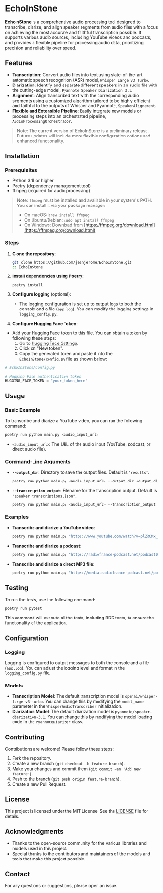 # EchoInStone

**EchoInStone** is a comprehensive audio processing tool designed to transcribe, diarize, and align speaker segments from audio files with a focus on achieving the most accurate and faithful transcription possible. It supports various audio sources, including YouTube videos and podcasts, and provides a flexible pipeline for processing audio data, prioritizing precision and reliability over speed.

## Features

- **Transcription**: Convert audio files into text using state-of-the-art automatic speech recognition (ASR) model, `Whisper Large v3 Turbo`.
- **Diarization**: Identify and separate different speakers in an audio file with the cutting-edge model, `Pyannote Speaker Diarization 3.1`.
- **Alignment**: Align transcribed text with the corresponding audio segments using a customized algorithm tailored to be highly efficient and faithful to the outputs of Whisper and Pyannote, `SpeakerAlignement`.
- **Flexible and Extensible Pipeline**: Easily integrate new models or processing steps into an orchestrated pipeline, `AudioProcessingOrchestrator`.

> Note: The current version of EchoInStone is a preliminary release. Future updates will include more flexible configuration options and enhanced functionality.

## Installation

### Prerequisites

- Python 3.11 or higher
- Poetry (dependency management tool)
- ffmpeg (required for audio processing)

> Note: `ffmpeg` must be installed and available in your system's PATH.  
> You can install it via your package manager:
> - On macOS: `brew install ffmpeg`
> - On Ubuntu/Debian: `sudo apt install ffmpeg`
> - On Windows: Download from [https://ffmpeg.org/download.html](https://ffmpeg.org/download.html)

### Steps

1. **Clone the repository**:
   ```bash
   git clone https://github.com/jeanjerome/EchoInStone.git
   cd EchoInStone
   ```

2. **Install dependencies using Poetry**:
   ```bash
   poetry install
   ```

3. **Configure logging** (optional):
   - The logging configuration is set up to output logs to both the console and a file (`app.log`). You can modify the logging settings in `logging_config.py`.

4. **Configure Hugging Face Token**:

  - Add your Hugging Face token to this file. You can obtain a token by following these steps:
     1. Go to [Hugging Face Settings](https://huggingface.co/settings/tokens).
     2. Click on "New token".
     3. Copy the generated token and paste it into the `EchoInStone/config.py` file as shown below:

```python
# EchoInStone/config.py

# Hugging Face authentication token
HUGGING_FACE_TOKEN = "your_token_here"
```

## Usage

### Basic Example

To transcribe and diarize a YouTube video, you can run the following command:

```bash
poetry run python main.py <audio_input_url>
```

- `<audio_input_url>`: The URL of the audio input (YouTube, podcast, or direct audio file).

### Command-Line Arguments

- **`--output_dir`**: Directory to save the output files. Default is `"results"`.
  ```bash
  poetry run python main.py <audio_input_url> --output_dir <output_directory>
  ```

- **`--transcription_output`**: Filename for the transcription output. Default is `"speaker_transcriptions.json"`.
  ```bash
  poetry run python main.py <audio_input_url> --transcription_output <output_filename>
  ```

### Examples

- **Transcribe and diarize a YouTube video**:
  ```bash
  poetry run python main.py "https://www.youtube.com/watch?v=plZRCMx_Jd8"
  ```

- **Transcribe and diarize a podcast**:
  ```bash
  poetry run python main.py "https://radiofrance-podcast.net/podcast09/rss_13957.xml"
  ```

- **Transcribe and diarize a direct MP3 file**:
  ```bash
  poetry run python main.py "https://media.radiofrance-podcast.net/podcast09/25425-13.02.2025-ITEMA_24028677-2025C53905E0006-NET_MFC_D378B90D-D570-44E9-AB5A-F0CC63B05A14-21.mp3"
  ```

## Testing

To run the tests, use the following command:
```bash
poetry run pytest
```

This command will execute all the tests, including BDD tests, to ensure the functionality of the application.

## Configuration

### Logging

Logging is configured to output messages to both the console and a file (`app.log`). You can adjust the logging level and format in the `logging_config.py` file.

### Models

- **Transcription Model**: The default transcription model is `openai/whisper-large-v3-turbo`. You can change this by modifying the `model_name` parameter in the `WhisperAudioTranscriber` initialization.
- **Diarization Model**: The default diarization model is `pyannote/speaker-diarization-3.1`. You can change this by modifying the model loading code in the `PyannoteDiarizer` class.

## Contributing

Contributions are welcome! Please follow these steps:

1. Fork the repository.
2. Create a new branch (`git checkout -b feature-branch`).
3. Make your changes and commit them (`git commit -am 'Add new feature'`).
4. Push to the branch (`git push origin feature-branch`).
5. Create a new Pull Request.

## License

This project is licensed under the MIT License. See the [LICENSE](LICENSE) file for details.

## Acknowledgments

- Thanks to the open-source community for the various libraries and models used in this project.
- Special thanks to the contributors and maintainers of the models and tools that make this project possible.

## Contact

For any questions or suggestions, please open an issue.
